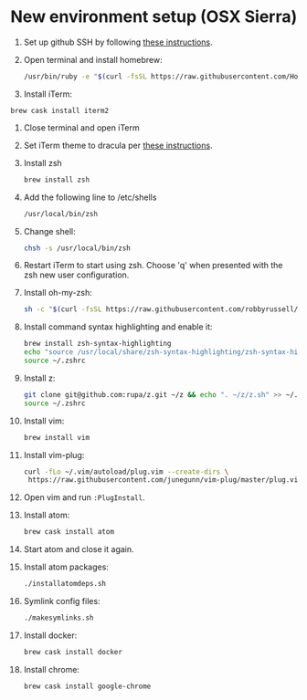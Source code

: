 # New environment setup (OSX Sierra)

1. Set up github SSH by following [these instructions](https://help.github.com/articles/generating-an-ssh-key/).

1. Open terminal and install homebrew:
   ```sh
   /usr/bin/ruby -e "$(curl -fsSL https://raw.githubusercontent.com/Homebrew/install/master/install)"
   ```

1. Install iTerm:
  ```
  brew cask install iterm2
  ```

1. Close terminal and open iTerm

1. Set iTerm theme to dracula per [these instructions](https://draculatheme.com/iterm/).

1. Install zsh
   ```sh
   brew install zsh
   ```

1. Add the following line to /etc/shells
   ```sh
   /usr/local/bin/zsh
   ```

1. Change shell:
   ```sh
   chsh -s /usr/local/bin/zsh
   ```

1. Restart iTerm to start using zsh. Choose 'q' when presented with the zsh new user configuration.

1. Install oh-my-zsh:
   ```sh
   sh -c "$(curl -fsSL https://raw.githubusercontent.com/robbyrussell/oh-my-zsh/master/tools/install.sh)"
   ```

1. Install command syntax highlighting and enable it:
   ```sh
   brew install zsh-syntax-highlighting
   echo "source /usr/local/share/zsh-syntax-highlighting/zsh-syntax-highlighting.zsh" >> ~/.zshrc
   source ~/.zshrc
   ```

1. Install z:
   ```sh
   git clone git@github.com:rupa/z.git ~/z && echo ". ~/z/z.sh" >> ~/.zshrc
   source ~/.zshrc
   ```

1. Install vim:
   ```sh
   brew install vim
   ```

1. Install vim-plug:
   ```sh
   curl -fLo ~/.vim/autoload/plug.vim --create-dirs \
    https://raw.githubusercontent.com/junegunn/vim-plug/master/plug.vim
   ```

1. Open vim and run ```:PlugInstall```.

1. Install atom:
   ```sh
   brew cask install atom
   ```

1. Start atom and close it again.

1. Install atom packages:
   ```sh
   ./installatomdeps.sh
   ```

1. Symlink config files:
   ```sh
   ./makesymlinks.sh
   ```

1. Install docker:
   ```sh
   brew cask install docker
   ```

1. Install chrome:
    ```sh
    brew cask install google-chrome
    ```
